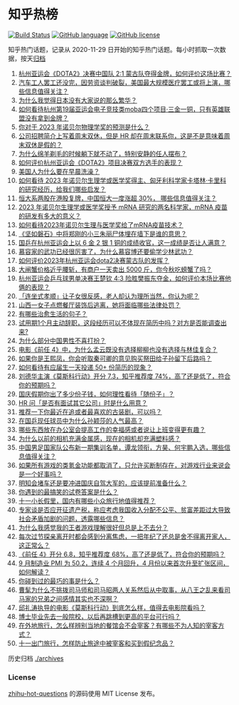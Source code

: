 # 知乎热榜
[![Build Status](https://github.com/ToWeLong/zhihu-hot-questions/workflows/CI/badge.svg)](https://github.com/ToWeLong/zhihu-hot-questions/actions)
[![GitHub language](https://img.shields.io/badge/language-golang-orange.svg)](https://golang.org/)
[![GitHub license](https://img.shields.io/github/license/ToWeLong/zhihu-hot-questions)](https://github.com/ToWeLong/zhihu-hot-questions/blob/main/LICENSE)

知乎热门话题，记录从 2020-11-29 日开始的知乎热门话题。每小时抓取一次数据，按天[归档](./archives)

<!-- BEGIN -->

1. [杭州亚运会《DOTA2》决赛中国队 2:1 蒙古队夺得金牌，如何评价这场比赛？](https://www.zhihu.com/question/624553064)
1. [汽车工人罢工还没完，因劳资谈判破裂，美国最大规模医疗罢工或将上演，哪些信息值得关注？](https://www.zhihu.com/question/624531444)
1. [为什么我觉得日本没有大家说的那么繁华？](https://www.zhihu.com/question/599520936)
1. [如何看待杭州第19届亚运会电子竞技类moba四个项目·三金一铜，只有英雄联盟没有拿到金牌？](https://www.zhihu.com/question/624568173)
1. [你对于 2023 年诺贝尔物理学奖的预测是什么？](https://www.zhihu.com/question/619698645)
1. [公司招聘简介上写着周末双休，但是 HR 却在周末联系你，这是不是意味着周末双休是假的？](https://www.zhihu.com/question/622554283)
1. [为什么绵羊剃毛的时候躺下就不动了，特别安静的任人摆布？](https://www.zhihu.com/question/619607723)
1. [如何评价杭州亚运会《DOTA2》项目决赛双方选手的表现？](https://www.zhihu.com/question/624563241)
1. [美国人为什么要在早晨洗澡？](https://www.zhihu.com/question/22424711)
1. [如何看待 2023 年诺贝尔生理学或医学奖得主、匈牙利科学家卡塔林·卡里科的研究经历，给我们哪些启发？](https://www.zhihu.com/question/454168214)
1. [恒大系两股在港股复牌，中国恒大一度涨超 30%， 哪些信息值得关注？](https://www.zhihu.com/question/624599024)
1. [2023 年诺贝尔生理学或医学奖授予 mRNA 研究的两名科学家，mRNA 疫苗的研发有多大的意义？](https://www.zhihu.com/question/623162434)
1. [如何看待2023年诺贝尔生理与医学奖给了mRNA疫苗技术？](https://www.zhihu.com/question/624544738)
1. [《坚如磐石》中将郑刚的小三朱丽尸体埋在墙下是谁的意思？](https://www.zhihu.com/question/624402538)
1. [国乒在杭州亚运会上以 6 金 2 银 1 铜的成绩收官，这一成绩是否让人满意？](https://www.zhihu.com/question/624557188)
1. [慕容家的武功已经很厉害了，为什么慕容博还要偷学少林武功？](https://www.zhihu.com/question/586305955)
1. [如何评价2023年杭州亚运会dota2决赛蒙古队的发挥？](https://www.zhihu.com/question/624553073)
1. [大闸蟹价格近乎腰斩，有商户一天卖出 5000 斤，你今秋吃螃蟹了吗？](https://www.zhihu.com/question/624513993)
1. [杭州亚运会乒乓球男单决赛王楚钦 4:3 险胜樊振东夺金，如何评价本场比赛他俩的表现？](https://www.zhihu.com/question/624556406)
1. [「连坐式孝顺」让子女很反感，老人却认为理所当然，你认为呢？](https://www.zhihu.com/question/622156807)
1. [山西一女子点燃餐厅装饰后逃离，她将面临哪些法律处罚？](https://www.zhihu.com/question/624441552)
1. [有哪些治愈生活的句子？](https://www.zhihu.com/question/624566979)
1. [试用期1个月主动辞职，这段经历可以不体现在简历中吗？对方是否能调查出来?](https://www.zhihu.com/question/622554088)
1. [为什么部分中国男性不喜打扮？](https://www.zhihu.com/question/52757868)
1. [电影《前任 4》中，为什么孟云既没有选择柳柳也没有选择与林佳复合？](https://www.zhihu.com/question/624509527)
1. [如果你是王熙凤，你会听取秦可卿的意见购买祭田给子孙留下后路吗？](https://www.zhihu.com/question/624027376)
1. [如何看待有应届生一天投递 50+ 份简历的现象？](https://www.zhihu.com/question/459921564)
1. [刘德华主演《莫斯科行动》开分 7.3，知乎推荐度 74%，高了还是低了，符合你的预期吗？](https://www.zhihu.com/question/624388739)
1. [国庆假期你出了多少份子钱，如何理性看待「随份子」？](https://www.zhihu.com/question/624550167)
1. [HR 问「是否有面试其它公司」时是什么用意？](https://www.zhihu.com/question/622555740)
1. [推荐一下你最近在追或者最喜欢的古装剧，可以吗？](https://www.zhihu.com/question/614726245)
1. [在国乒现任球员中为什么孙颖莎的人气最高？](https://www.zhihu.com/question/569756533)
1. [哪些东西放在办公室会提高工作的幸福感或者说让上班变得更有趣？](https://www.zhihu.com/question/22707135)
1. [为什么以前的相机充满金属感，现在的相机却充满塑料感？](https://www.zhihu.com/question/378353709)
1. [中国男足国家队公布新一期集训名单，谭龙领衔，方昊、何宇鹏入选，哪些信息值得关注？](https://www.zhihu.com/question/624544258)
1. [如果所有游戏的类氪金功能都取消了，只允许买断制存在，对游戏行业来说会是一个好事吗？](https://www.zhihu.com/question/624409758)
1. [明知会堵车还是要冲进国庆自驾大军的，应该提前准备什么？](https://www.zhihu.com/question/624056953)
1. [你遇到的最搞笑的试卷答案是什么？](https://www.zhihu.com/question/39854849)
1. [十一小长假里，国内有哪些小众旅行地值得推荐？](https://www.zhihu.com/question/621725101)
1. [专家谈是否应开征遗产税，称应考虑我国收入分配不公平、贫富差距过大导致社会矛盾加剧的问题，透露哪些信息？](https://www.zhihu.com/question/624515846)
1. [为什么我感觉我的王者游戏理解很好但总是上不去分？](https://www.zhihu.com/question/623964050)
1. [每次过节探亲离开时都会感到分离焦虑，一把年纪了还总是舍不得离开家人，这正常么？](https://www.zhihu.com/question/621684257)
1. [《前任 4》开分 6.8，知乎推荐度 68%，高了还是低了，符合你的预期吗？](https://www.zhihu.com/question/624388709)
1. [9 月制造业 PMI 为 50.2，连续 4 个月回升，4 月份以来首次升至扩张区间，如何解读？](https://www.zhihu.com/question/624354824)
1. [你碰到过的最巧的事是什么？](https://www.zhihu.com/question/24114663)
1. [曹髦为什么不挑拨司马师和司马昭两人关系然后从中取事，从八王之乱来看司马家的兄弟之间感情其实也不深啊？](https://www.zhihu.com/question/623198242)
1. [邱礼涛执导的电影《莫斯科行动》到底怎么样，值得去电影院看吗？](https://www.zhihu.com/question/624167617)
1. [博士毕业先去一般院校，以后再跳槽到更高的平台可行吗？](https://www.zhihu.com/question/623885909)
1. [在外地旅行，怎么样辨别当地的餐馆会不会宰客？有哪些不为人知的宰客方式？](https://www.zhihu.com/question/623824614)
1. [十一出门旅行，怎样防止旅途中被宰客和买到假纪念品？](https://www.zhihu.com/question/623824616)

<!-- END -->

历史归档 [./archives](./archives)


### License
[zhihu-hot-questions](https://github.com/towelong/zhihu-hot-questions) 的源码使用 MIT License 发布。